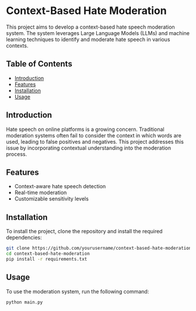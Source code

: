 # Context-Based Hate Moderation

This project aims to develop a context-based hate speech moderation system. The system leverages Large Language Models (LLMs) and machine learning techniques to identify and moderate hate speech in various contexts.

## Table of Contents

- [Introduction](#introduction)
- [Features](#features)
- [Installation](#installation)
- [Usage](#usage)

## Introduction

Hate speech on online platforms is a growing concern. Traditional moderation systems often fail to consider the context in which words are used, leading to false positives and negatives. This project addresses this issue by incorporating contextual understanding into the moderation process.

## Features

- Context-aware hate speech detection
- Real-time moderation
- Customizable sensitivity levels

## Installation

To install the project, clone the repository and install the required dependencies:

```bash
git clone https://github.com/yourusername/context-based-hate-moderation.git
cd context-based-hate-moderation
pip install -r requirements.txt
```

## Usage

To use the moderation system, run the following command:

```bash
python main.py
```